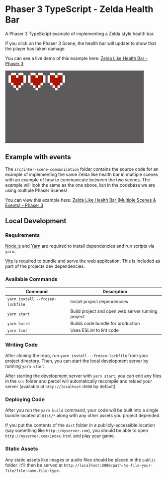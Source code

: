 # Phaser 3 TypeScript - Zelda Health Bar

A Phaser 3 TypeScript example of implementing a Zelda style health bar.

If you click on the Phaser 3 Scene, the health bar will update to show that the player has taken damage.

You can see a live demo of this example here: [Zelda Like Health Bar - Phaser 3](https://devshareacademy.github.io/phaser-3-typescript-games-and-examples/examples/zelda-health-bar/index.html)

![Zelda Like Health Bar Example](example.gif?raw=true)

## Example with events

The `src/inter-scene-communication` folder contains the source code for an example of implementing the same Zelda like health bar in multiple scenes with an example of how to communicate between the two scenes. The example will look the same as the one above, but in the codebase we are using multiple Phaser Scenes!

You can view this example here: [Zelda Like Health Bar (Multiple Scenes & Events) - Phaser 3](https://devshareacademy.github.io/phaser-3-typescript-games-and-examples/examples/zelda-health-bar/inter-scene-communication.html)

## Local Development

### Requirements

[Node.js](https://nodejs.org) and [Yarn](https://yarnpkg.com/) are required to install dependencies and run scripts via `yarn`.

[Vite](https://vitejs.dev/) is required to bundle and serve the web application. This is included as part of the projects dev dependencies.

### Available Commands

| Command | Description |
|---------|-------------|
| `yarn install --frozen-lockfile` | Install project dependencies |
| `yarn start` | Build project and open web server running project |
| `yarn build` | Builds code bundle for production |
| `yarn lint` | Uses ESLint to lint code |

### Writing Code

After cloning the repo, run `yarn install --frozen-lockfile` from your project directory. Then, you can start the local development
server by running `yarn start`.

After starting the development server with `yarn start`, you can edit any files in the `src` folder
and parcel will automatically recompile and reload your server (available at `http://localhost:8080`
by default).

### Deploying Code

After you run the `yarn build` command, your code will be built into a single bundle located at
`dist/*` along with any other assets you project depended.

If you put the contents of the `dist` folder in a publicly-accessible location (say something like `http://myserver.com`),
you should be able to open `http://myserver.com/index.html` and play your game.

### Static Assets

Any static assets like images or audio files should be placed in the `public` folder. It'll then be served at `http://localhost:8080/path-to-file-your-file/file-name.file-type`.

